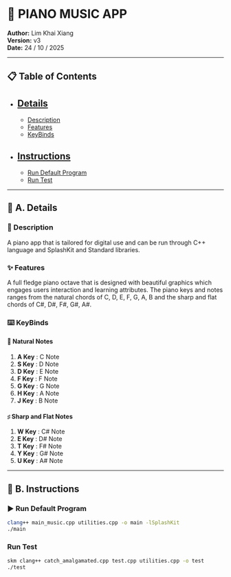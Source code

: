 # 🎹 PIANO MUSIC APP

**Author:** Lim Khai Xiang  
**Version:** v3  
**Date:** 24 / 10 / 2025

---

## 📋 Table of Contents
- ## [Details](#a-details)
  - [Description](#description)
  - [Features](#features)
  - [KeyBinds](#keybinds)
- ## [Instructions](#b-instructions)
  - [Run Default Program](#run-default-program)
  - [Run Test](#run-test)

---

## 📖 A. Details

### 📝 Description
A piano app that is tailored for digital use and can be run through C++ language and SplashKit and Standard libraries.

### ✨ Features
A full fledge piano octave that is designed with beautiful graphics which engages users interaction and learning attributes. The piano keys and notes ranges from the natural chords of C, D, E, F, G, A, B and the sharp and flat chords of C#, D#, F#, G#, A#.

### ⌨️ KeyBinds

#### 🎵 Natural Notes
1. **A Key** : C Note
2. **S Key** : D Note
3. **D Key** : E Note
4. **F Key** : F Note
5. **G Key** : G Note
6. **H Key** : A Note
7. **J Key** : B Note

#### ♯ Sharp and Flat Notes
1. **W Key** : C# Note
2. **E Key** : D# Note
3. **T Key** : F# Note
4. **Y Key** : G# Note
5. **U Key** : A# Note

---

## 🚀 B. Instructions

### ▶️ Run Default Program
```bash
clang++ main_music.cpp utilities.cpp -o main -lSplashKit
./main
```

### Run Test
```bash
skm clang++ catch_amalgamated.cpp test.cpp utilities.cpp -o test
./test
```
